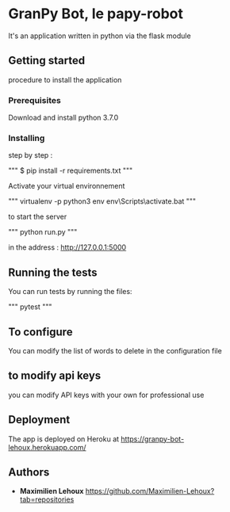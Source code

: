 # GranPy Bot, le papy-robot

It's an application written in python via the flask module

## Getting started

procedure to install the application

### Prerequisites

Download and install python 3.7.0

### Installing

step by step :

"""
$ pip install -r requirements.txt
"""

Activate your virtual environnement

"""
virtualenv -p python3 env
env\Scripts\activate.bat
"""

to start the server

"""
python run.py
"""

in the address : http://127.0.0.1:5000

## Running the tests

You can run tests by running the files:

"""
pytest
"""

## To configure

You can modify the list of words to delete in the configuration file

## to modify api keys

you can modify API keys with your own for professional use

## Deployment

The app is deployed on Heroku at https://granpy-bot-lehoux.herokuapp.com/

## Authors

* **Maximilien Lehoux** https://github.com/Maximilien-Lehoux?tab=repositories
